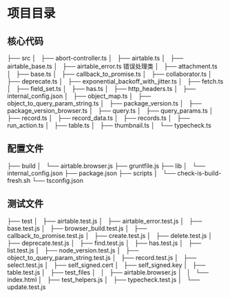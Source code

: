 # 项目目录

## 核心代码

├── src
│   ├── abort-controller.ts
│   ├── airtable.ts
│   ├── airtable_base.ts
│   ├── airtable_error.ts 错误处理类
│   ├── attachment.ts
│   ├── base.ts
│   ├── callback_to_promise.ts
│   ├── collaborator.ts
│   ├── deprecate.ts
│   ├── exponential_backoff_with_jitter.ts
│   ├── fetch.ts
│   ├── field_set.ts
│   ├── has.ts
│   ├── http_headers.ts
│   ├── internal_config.json
│   ├── object_map.ts
│   ├── object_to_query_param_string.ts
│   ├── package_version.ts
│   ├── package_version_browser.ts
│   ├── query.ts
│   ├── query_params.ts
│   ├── record.ts
│   ├── record_data.ts
│   ├── records.ts
│   ├── run_action.ts
│   ├── table.ts
│   ├── thumbnail.ts
│   └── typecheck.ts


## 配置文件

├── build
│   └── airtable.browser.js
├── gruntfile.js
├── lib
│   └── internal_config.json
├── package.json
├── scripts
│   └── check-is-build-fresh.sh
└── tsconfig.json


## 测试文件

├── test
│   ├── airtable.test.js
│   ├── airtable_error.test.js
│   ├── base.test.js
│   ├── browser_build.test.js
│   ├── callback_to_promise.test.js
│   ├── create.test.js
│   ├── delete.test.js
│   ├── deprecate.test.js
│   ├── find.test.js
│   ├── has.test.js
│   ├── list.test.js
│   ├── node_version.test.js
│   ├── object_to_query_param_string.test.js
│   ├── record.test.js
│   ├── select.test.js
│   ├── self_signed.cert
│   ├── self_signed.key
│   ├── table.test.js
│   ├── test_files
│   │   ├── airtable.browser.js
│   │   └── index.html
│   ├── test_helpers.js
│   ├── typecheck.test.js
│   └── update.test.js
